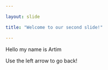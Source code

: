 ```yaml
---

layout: slide

title: "Welcome to our second slide!"

---
```


Hello my name is Artim

Use the left arrow to go back!
